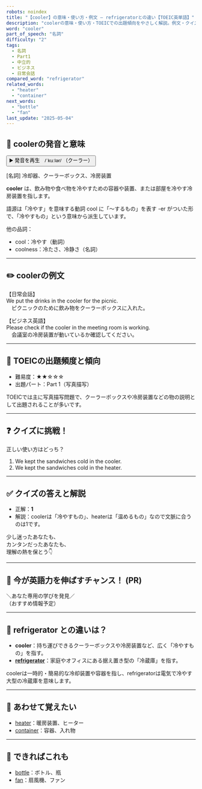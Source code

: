 ```yaml
---
robots: noindex
title: "【cooler】の意味・使い方・例文 ― refrigeratorとの違い【TOEIC英単語】"
description: "coolerの意味・使い方・TOEICでの出題傾向をやさしく解説。例文・クイズ付きでrefrigeratorとの違いもわかりやすく学べます。"
word: "cooler"
part_of_speech: "名詞"
difficulty: "2"
tags:
  - 名詞
  - Part1
  - 中立的
  - ビジネス
  - 日常会話
compared_word: "refrigerator"
related_words:
  - "heater"
  - "container"
next_words:
  - "bottle"
  - "fan"
last_update: "2025-05-04"
---
```


## 🔰 coolerの発音と意味

<button class="play-audio" onclick="playTTS('cooler')">
  <span class="play-audio-main">
    ▶️ 発音を再生　/ˈkuːlər/
  </span>
  <span class="play-audio-sub">
    （クーラー）
  </span>
</button>

[名詞] 冷却器、クーラーボックス、冷房装置

**cooler** は、飲み物や食べ物を冷やすための容器や装置、または部屋を冷やす冷房装置を指します。

語源は「冷やす」を意味する動詞 cool に「～するもの」を表す -er がついた形で、「冷やすもの」という意味から派生しています。

他の品詞：  
- cool：冷やす（動詞）
- coolness：冷たさ、冷静さ（名詞）

---

## ✏️ coolerの例文

【日常会話】  
We put the drinks in the cooler for the picnic.  
　ピクニックのために飲み物をクーラーボックスに入れた。

【ビジネス英語】  
Please check if the cooler in the meeting room is working.  
　会議室の冷房装置が動いているか確認してください。

---

## 🎯 TOEICの出題頻度と傾向

- 難易度：★★☆☆☆
- 出題パート：Part 1（写真描写）

TOEICでは主に写真描写問題で、クーラーボックスや冷房装置などの物の説明として出題されることが多いです。

---

## ❓ クイズに挑戦！

正しい使い方はどっち？

1. We kept the sandwiches cold in the cooler.  
2. We kept the sandwiches cold in the heater.

---

## ✅ クイズの答えと解説

- 正解：**1**
- 解説：coolerは「冷やすもの」、heaterは「温めるもの」なので文脈に合うのは1です。

少し迷ったあなたも、  
カンタンだったあなたも、  
理解の熱を保とう👇️

---

## 🚀 今が英語力を伸ばすチャンス！ (PR)

<div class="info-center">
＼あなた専用の学びを発見／<br>  
（おすすめ情報予定）
</div>

---

## 🤔  refrigerator との違いは？

- **cooler**：持ち運びできるクーラーボックスや冷房装置など、広く「冷やすもの」を指す。
- **[refrigerator](/word/refrigerator/)**：家庭やオフィスにある据え置き型の「冷蔵庫」を指す。

coolerは一時的・簡易的な冷却装置や容器を指し、refrigeratorは電気で冷やす大型の冷蔵庫を意味します。

---

## 🧩 あわせて覚えたい

- [heater](/word/heater/)：暖房装置、ヒーター
- [container](/word/container/)：容器、入れ物

---

## 📖 できればこれも

- [bottle](/word/bottle/)：ボトル、瓶
- [fan](/word/fan/)：扇風機、ファン

<!-- cvid: aid46_bid22 -->
